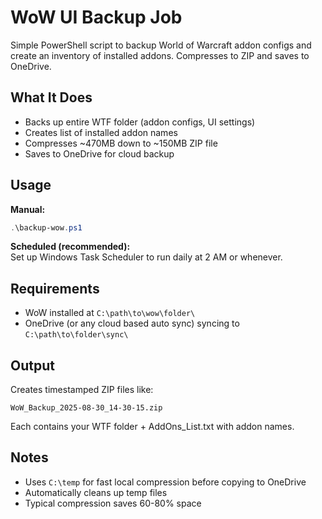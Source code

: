 # WoW UI Backup Job

Simple PowerShell script to backup World of Warcraft addon configs and create an inventory of installed addons. Compresses to ZIP and saves to OneDrive.

## What It Does

- Backs up entire WTF folder (addon configs, UI settings)
- Creates list of installed addon names  
- Compresses ~470MB down to ~150MB ZIP file
- Saves to OneDrive for cloud backup

## Usage

**Manual:**
```powershell
.\backup-wow.ps1
```

**Scheduled (recommended):**  
Set up Windows Task Scheduler to run daily at 2 AM or whenever.

## Requirements

- WoW installed at `C:\path\to\wow\folder\`
- OneDrive (or any cloud based auto sync) syncing to `C:\path\to\folder\sync\`

## Output

Creates timestamped ZIP files like:
```
WoW_Backup_2025-08-30_14-30-15.zip
```

Each contains your WTF folder + AddOns_List.txt with addon names.

## Notes

- Uses `C:\temp` for fast local compression before copying to OneDrive
- Automatically cleans up temp files
- Typical compression saves 60-80% space